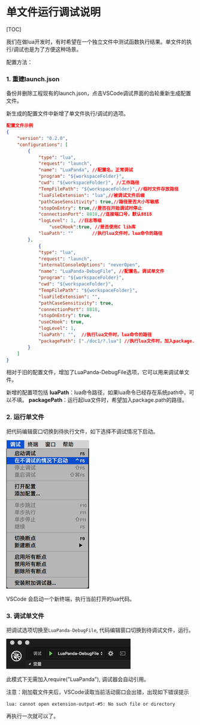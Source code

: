 # 单文件运行调试说明

[TOC]

我们在做lua开发时，有时希望在一个独立文件中测试函数执行结果。单文件的执行/调试也是为了方便这种场景。

配置方法：

### 1. 重建launch.json

备份并删除工程现有的launch.json，点击VSCode调试界面的齿轮重新生成配置文件。

新生成的配置文件中新增了单文件执行/调试的选项。

```json
配置文件示例
{
    "version": "0.2.0",
    "configurations": [
        {
            "type": "lua",
            "request": "launch",
            "name": "LuaPanda",	//配置名，正常调试
            "program": "${workspaceFolder}",
            "cwd": "${workspaceFolder}", //工作路径
            "TempFilePath": "${workspaceFolder}",//临时文件存放路径
            "luaFileExtension": "lua",//被调试文件后缀
            "pathCaseSensitivity": true,//路径是否大小写敏感
            "stopOnEntry": true,//是否在开始调试时停止
            "connectionPort": 8818,//连接端口号，默认8818
            "logLevel": 1, //日志等级
        		"useCHook":true, //是否使用C lib库
            "luaPath": ""		//执行lua文件时，lua命令的路径
        },
    		{
            "type": "lua",
            "request": "launch",
            "internalConsoleOptions": "neverOpen",
            "name": "LuaPanda-DebugFile", //配置名，调试单文件
            "program": "${workspaceFolder}",
            "cwd": "${workspaceFolder}",
            "TempFilePath": "${workspaceFolder}",
            "luaFileExtension": "",
            "pathCaseSensitivity": true,
            "connectionPort": 8818,
            "stopOnEntry": true,
            "useCHook": true,
            "logLevel": 1,
            "luaPath": "",	//执行lua文件时，lua命令的路径	
            "packagePath": ["./doc1/?.lua"] //执行lua文件时，加入package.path的路径
        }
    ]
}
```



相对于旧的配置文件，增加了LuaPanda-DebugFile选项，它可以用来调试单文件。

新增的配置项包括
**luaPath**：lua命令路径，如果lua命令已经存在系统path中，可以不填。
**packagePath**：运行起lua文件时，希望加入package.path的路径。



### 2. 运行单文件

把代码编辑窗口切换到待执行文件，如下选择不调试情况下启动。

![nodebug](../static/nodebug.png)

VSCode 会启动一个新终端，执行当前打开的lua代码。



### 3. 调试单文件

把调试选项切换至`LuaPanda-DebugFile`,  代码编辑窗口切换到待调试文件，运行。

![config_select](../static/config-select.png)

此模式下无需加入require("LuaPanda"), 调试器会自动引用。

注意：刚加载文件夹后，VSCode读取当前活动窗口会出错，出现如下错误提示
```
lua: cannot open extension-output-#5: No such file or directory
```
再执行一次就可以了。